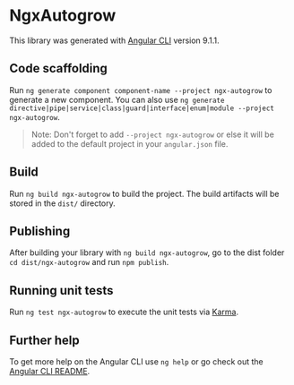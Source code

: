 # NgxAutogrow

This library was generated with [Angular CLI](https://github.com/angular/angular-cli) version 9.1.1.

## Code scaffolding

Run `ng generate component component-name --project ngx-autogrow` to generate a new component. You can also use `ng generate directive|pipe|service|class|guard|interface|enum|module --project ngx-autogrow`.
> Note: Don't forget to add `--project ngx-autogrow` or else it will be added to the default project in your `angular.json` file. 

## Build

Run `ng build ngx-autogrow` to build the project. The build artifacts will be stored in the `dist/` directory.

## Publishing

After building your library with `ng build ngx-autogrow`, go to the dist folder `cd dist/ngx-autogrow` and run `npm publish`.

## Running unit tests

Run `ng test ngx-autogrow` to execute the unit tests via [Karma](https://karma-runner.github.io).

## Further help

To get more help on the Angular CLI use `ng help` or go check out the [Angular CLI README](https://github.com/angular/angular-cli/blob/master/README.md).
